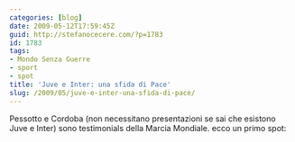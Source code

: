 ```yaml
---
categories: [blog]
date: 2009-05-12T17:59:45Z
guid: http://stefanocecere.com/?p=1783
id: 1783
tags:
- Mondo Senza Guerre
- sport
- spot
title: 'Juve e Inter: una sfida di Pace'
slug: /2009/05/juve-e-inter-una-sfida-di-pace/
---
```


Pessotto e Cordoba (non necessitano presentazioni se sai che esistono Juve e Inter) sono testimonials della Marcia Mondiale. ecco un primo spot: